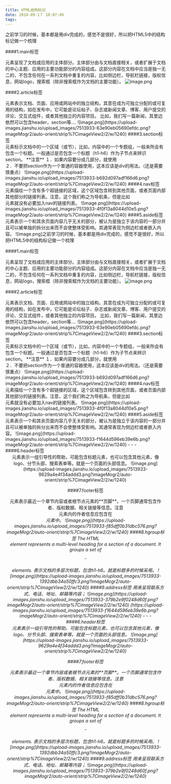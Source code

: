 ```yaml
---
title: HTML结构标记
date: 2018-09-1７ 18:07:49
tags:
---
```

之前学习的时候，基本都是用div完成的，感觉不是很好，所以把HTML5中的结构标记做一个梳理

####1.main标签
 <main>元素呈现了文档或应用的主体部分。主体部分由与文档直接相关，或者扩展于文档的中心主题、应用的主要功能部分的内容组成。这部分内容在文档中应当是独一无二的，不包含任何在一系列文档中重复的内容，比如侧边栏，导航栏链接，版权信息，网站logo，搜索框（除非搜索框作为文档的主要功能）。
![image.png](https://upload-images.jianshu.io/upload_images/7513933-174a3f2fb5803f0c.png?imageMogr2/auto-orient/strip%7CimageView2/2/w/1240)

####2.article标签
<article>元素表示文档、页面、应用或网站中的独立结构，其意在成为可独立分配的或可复用的结构，如在发布中，它可能是论坛帖子、杂志或新闻文章、博客、用户提交的评论、交互式组件，或者其他独立的内容项目。
比如，我们写一篇新闻，其里边依然可以包含header，section等....
![image.png](https://upload-images.jianshu.io/upload_images/7513933-63e90eb05690efdc.png?imageMogr2/auto-orient/strip%7CimageView2/2/w/1240)
####3.section标签
<section>元素标示文档中的一个区域（或节），比如，内容中的一个专题组，一般来所会有包含一个标题。一般通过是否包含一个标题（h1-h6）作为子节点来辨识section。
**注意**
１．如果内容要分成几部分，就使用<article>
２．不要把section作为一个普通的容器使用，这本应该是div的用法。（还是需要慎重点）
![image.png](https://upload-images.jianshu.io/upload_images/7513933-b692d097adf166d6.png?imageMogr2/auto-orient/strip%7CimageView2/2/w/1240)
####4.nav标签
<nav>元素描绘一个含有多个超链接的区域，这个区域包含转到其他页面，或者页面内部其他部分的链接列表。注意，这个我们称之为导航条，但是比如<footer>元素就没有必要加入nav的链接列表。
![image.png](https://upload-images.jianshu.io/upload_images/7513933-4f0f13a8044d10e5.png?imageMogr2/auto-orient/strip%7CimageView2/2/w/1240)
####5.aside标签
<aside> 元素表示一个和其余页面内容几乎无关的部分，被认为是独立于该内容的一部分并且可以被单独的拆分出来而不会使整体受影响。其通常表现为侧边栏或者嵌入内容。
![image.png]之前学习的时候，基本都是用div完成的，感觉不是很好，所以把HTML5中的结构标记做一个梳理

####1.main标签
 <main>元素呈现了文档或应用的主体部分。主体部分由与文档直接相关，或者扩展于文档的中心主题、应用的主要功能部分的内容组成。这部分内容在文档中应当是独一无二的，不包含任何在一系列文档中重复的内容，比如侧边栏，导航栏链接，版权信息，网站logo，搜索框（除非搜索框作为文档的主要功能）。
![image.png](https://upload-images.jianshu.io/upload_images/7513933-174a3f2fb5803f0c.png?imageMogr2/auto-orient/strip%7CimageView2/2/w/1240)

####2.article标签
<article>元素表示文档、页面、应用或网站中的独立结构，其意在成为可独立分配的或可复用的结构，如在发布中，它可能是论坛帖子、杂志或新闻文章、博客、用户提交的评论、交互式组件，或者其他独立的内容项目。
比如，我们写一篇新闻，其里边依然可以包含header，section等....
![image.png](https://upload-images.jianshu.io/upload_images/7513933-63e90eb05690efdc.png?imageMogr2/auto-orient/strip%7CimageView2/2/w/1240)
####3.section标签
<section>元素标示文档中的一个区域（或节），比如，内容中的一个专题组，一般来所会有包含一个标题。一般通过是否包含一个标题（h1-h6）作为子节点来辨识section。
**注意**
１．如果内容要分成几部分，就使用<article>
２．不要把section作为一个普通的容器使用，这本应该是div的用法。（还是需要慎重点）
![image.png](https://upload-images.jianshu.io/upload_images/7513933-b692d097adf166d6.png?imageMogr2/auto-orient/strip%7CimageView2/2/w/1240)
####4.nav标签
<nav>元素描绘一个含有多个超链接的区域，这个区域包含转到其他页面，或者页面内部其他部分的链接列表。注意，这个我们称之为导航条，但是比如<footer>元素就没有必要加入nav的链接列表。
![image.png](https://upload-images.jianshu.io/upload_images/7513933-4f0f13a8044d10e5.png?imageMogr2/auto-orient/strip%7CimageView2/2/w/1240)
####5.aside标签
<aside> 元素表示一个和其余页面内容几乎无关的部分，被认为是独立于该内容的一部分并且可以被单独的拆分出来而不会使整体受影响。其通常表现为侧边栏或者嵌入内容。
![image.png](https://upload-images.jianshu.io/upload_images/7513933-f1644d596eb39e6b.png?imageMogr2/auto-orient/strip%7CimageView2/2/w/1240)
- - -
####6.header标签
<header>元素表示一组引导性的帮助，可能包含标题元素，也可以包含其他元素，像logo、分节头部、搜索表单等。就是一个页面的头部信息。
![image.png](https://upload-images.jianshu.io/upload_images/7513933-9629a4e4f34addd3.png?imageMogr2/auto-orient/strip%7CimageView2/2/w/1240)

####7.footer标签
<footer>元素表示最近一个章节内容或者根节点元素的**页脚**。一个页脚通常包含作者、版权数据、相关链接等信息。注意<footer>元素内的作者信息应包含在<address>元素中。
![image.png](https://upload-images.jianshu.io/upload_images/7513933-f85dff0b31dbc576.png?imageMogr2/auto-orient/strip%7CimageView2/2/w/1240)
####8.hgroup标签
The HTML <hgroup> element represents a multi-level heading for a section of a document. It groups a set of <h1>–<h6> elements.
表示文档的多层次标题，包含h1-h6。就是标题多的时候采用。
![image.png](https://upload-images.jianshu.io/upload_images/7513933-1392dbb34a50ffc3.png?imageMogr2/auto-orient/strip%7CimageView2/2/w/1240)
####9.address标签
用来呈现联系方式、电话、地址、邮箱等内容；
![image.png](https://upload-images.jianshu.io/upload_images/7513933-379b2e9f0248d60f.png?imageMogr2/auto-orient/strip%7CimageView2/2/w/1240)
(https://upload-images.jianshu.io/upload_images/7513933-f1644d596eb39e6b.png?imageMogr2/auto-orient/strip%7CimageView2/2/w/1240)
- - -
####6.header标签
<header>元素表示一组引导性的帮助，可能包含标题元素，也可以包含其他元素，像logo、分节头部、搜索表单等。就是一个页面的头部信息。
![image.png](https://upload-images.jianshu.io/upload_images/7513933-9629a4e4f34addd3.png?imageMogr2/auto-orient/strip%7CimageView2/2/w/1240)

####7.footer标签
<footer>元素表示最近一个章节内容或者根节点元素的**页脚**。一个页脚通常包含作者、版权数据、相关链接等信息。注意<footer>元素内的作者信息应包含在<address>元素中。
![image.png](https://upload-images.jianshu.io/upload_images/7513933-f85dff0b31dbc576.png?imageMogr2/auto-orient/strip%7CimageView2/2/w/1240)
####8.hgroup标签
The HTML <hgroup> element represents a multi-level heading for a section of a document. It groups a set of <h1>–<h6> elements.
表示文档的多层次标题，包含h1-h6。就是标题多的时候采用。
![image.png](https://upload-images.jianshu.io/upload_images/7513933-1392dbb34a50ffc3.png?imageMogr2/auto-orient/strip%7CimageView2/2/w/1240)
####9.address标签
用来呈现联系方式、电话、地址、邮箱等内容；
![image.png](https://upload-images.jianshu.io/upload_images/7513933-379b2e9f0248d60f.png?imageMogr2/auto-orient/strip%7CimageView2/2/w/1240)
